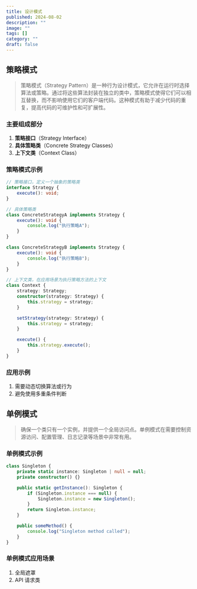 ```yaml
---
title: 设计模式
published: 2024-08-02
description: ""
image: ""
tags: []
category: ""
draft: false
---
```


## 策略模式

> 策略模式（Strategy Pattern）是一种行为设计模式，它允许在运行时选择算法或策略。通过将这些算法封装在独立的类中，策略模式使得它们可以相互替换，而不影响使用它们的客户端代码。这种模式有助于减少代码的重复，提高代码的可维护性和可扩展性。

### 主要组成部分

1. **策略接口**（Strategy Interface）
2. **具体策略类**（Concrete Strategy Classes）
3. **上下文类**（Context Class）

### 策略模式示例

```ts
// 策略接口，定义一个抽象的策略类
interface Strategy {
    execute(): void;
}

// 具体策略类
class ConcreteStrategyA implements Strategy {
    execute(): void {
        console.log("执行策略A");
    }
}

class ConcreteStrategyB implements Strategy {
    execute(): void {
        console.log("执行策略B");
    }
}

// 上下文类，在应用场景为执行策略方法的上下文
class Context {
    strategy: Strategy;
    constructor(strategy: Strategy) {
        this.strategy = strategy;
    }

    setStrategy(strategy: Strategy) {
        this.strategy = strategy;
    }

    execute() {
        this.strategy.execute();
    }
}
```

### 应用示例

1. 需要动态切换算法或行为
2. 避免使用多重条件判断

## 单例模式

> 确保一个类只有一个实例，并提供一个全局访问点。单例模式在需要控制资源访问、配置管理、日志记录等场景中非常有用。

### 单例模式示例

```ts
class Singleton {
    private static instance: Singleton | null = null;
    private constructor() {}

    public static getInstance(): Singleton {
        if (Singleton.instance === null) {
            Singleton.instance = new Singleton();
        }
        return Singleton.instance;
    }

    public someMethod() {
        console.log("Singleton method called");
    }
}
```

### 单例模式应用场景

1. 全局遮罩
2. API 请求类
